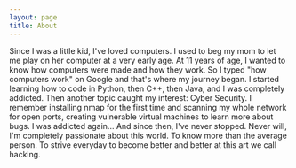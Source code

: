 ```yaml
---
layout: page
title: About
---
```


Since I was a little kid, I've loved computers. I used to beg my mom to let me play on her computer at a very early age. At 11 years of age, I wanted to know how computers were made and how  they work. So I typed "how computers work" on Google and that's where my journey began. I started learning how to code in Python, then C++, then Java, and I was completely addicted. Then another topic caught my interest: Cyber Security. I remember installing nmap for the first time and scanning my whole network for open ports, creating vulnerable virtual machines to learn more about bugs. I was addicted again... And since then, I've never stopped. Never will, I'm completely passionate about this world. To know more than the average person. To strive everyday to become better and better at this art we call hacking.